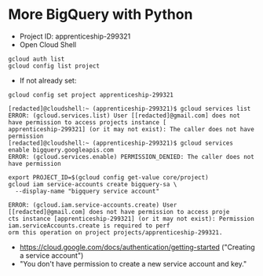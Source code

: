 # More BigQuery with Python

- Project ID: apprenticeship-299321
- Open Cloud Shell
```
gcloud auth list
gcloud config list project
```
- If not already set:
```
gcloud config set project apprenticeship-299321
```
```
[redacted]@cloudshell:~ (apprenticeship-299321)$ gcloud services list
ERROR: (gcloud.services.list) User [[redacted]@gmail.com] does not have permission to access projects instance [
apprenticeship-299321] (or it may not exist): The caller does not have permission
[redacted]@cloudshell:~ (apprenticeship-299321)$ gcloud services enable bigquery.googleapis.com
ERROR: (gcloud.services.enable) PERMISSION_DENIED: The caller does not have permission
```
```
export PROJECT_ID=$(gcloud config get-value core/project)
gcloud iam service-accounts create bigquery-sa \
  --display-name "bigquery service account"
```
```
ERROR: (gcloud.iam.service-accounts.create) User [[redacted]@gmail.com] does not have permission to access proje
cts instance [apprenticeship-299321] (or it may not exist): Permission iam.serviceAccounts.create is required to perf
orm this operation on project projects/apprenticeship-299321.
```
- https://cloud.google.com/docs/authentication/getting-started ("Creating a service account")
- "You don't have permission to create a new service account and key."
